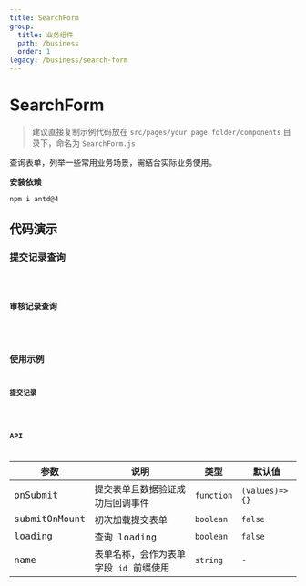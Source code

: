 ```yaml
---
title: SearchForm
group:
  title: 业务组件
  path: /business
  order: 1
legacy: /business/search-form
---
```


# SearchForm

> 建议直接复制示例代码放在 `src/pages/your page folder/components` 目录下，命名为 `SearchForm.js`

查询表单，列举一些常用业务场景，需结合实际业务使用。

**安装依赖**

```
npm i antd@4
```

## 代码演示

### 提交记录查询

<code src="./demo/Demo1.jsx" />

### 审核记录查询

<code src="./demo/Demo2.jsx" />

## 使用示例

### 提交记录

<code src="./demo/Demo1.1.jsx" />

## API

参数 | 说明 | 类型 | 默认值 |
------------- | ------------- | ------------- | ------------- |
onSubmit | 提交表单且数据验证成功后回调事件 | `function` | `(values)=>{}` |
submitOnMount  | 初次加载提交表单 | `boolean` | `false` |
loading  | 查询 loading | `boolean` | `false` |
name  | 表单名称，会作为表单字段 `id` 前缀使用 | `string` | - |
